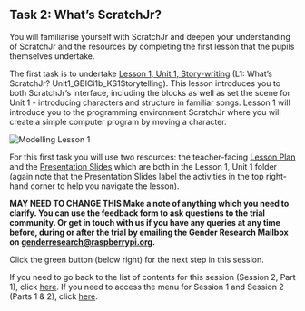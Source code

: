 ## Task 2: What’s ScratchJr?
You will familiarise yourself with ScratchJr and deepen your understanding of ScratchJr and the resources by completing the first lesson that the pupils themselves undertake.

The first task is to undertake [Lesson 1, Unit 1, Story-writing](https://drive.google.com/drive/folders/1b7wA-cY3q54rqUilU_Fd245pC95bfdfv?usp=sharing) (L1: What’s ScratchJr? Unit1_GBICi1b_KS1Storytelling). This lesson introduces you to both ScratchJr’s interface, including the blocks as well as set the scene for Unit 1 - introducing characters and structure in familiar songs. Lesson 1 will introduce you to the programming environment ScratchJr where you will create a simple computer program by moving a character.

![Modelling Lesson 1](images/ks1storytelling-Lesson1.gif)

For this first task you will use two resources: the teacher-facing [Lesson Plan](http://ncce.io/uhZZcP) and the [Presentation Slides](http://ncce.io/cRWRfX) which are both in the Lesson 1, Unit 1 folder (again note that the Presentation Slides label the activities in the top right-hand corner to help you navigate the lesson).

**MAY NEED TO CHANGE THIS 
Make a note of anything which you need to clarify. You can use the feedback form to ask questions to the trial community. Or get in touch with us if you have any queries at any time before, during or after the trial by emailing the Gender Research Mailbox on [genderresearch@raspberrypi.org](genderresearch@raspberrypi.org).**

Click the green button (below right) for the next step in this session.

If you need to go back to the list of contents for this session (Session 2, Part 1), click [here](https://projects.raspberrypi.org/en/projects/KS1StorytellingTraining_Session2_Part1_GBICi1b). 
If you need to access the menu for Session 1 and Session 2 (Parts 1 & 2), click [here](https://projects.raspberrypi.org/en/pathways/ks1-storytellingtraining-gbici1b).
